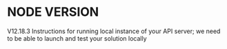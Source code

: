 # NODE VERSION
V12.18.3
Instructions for running local instance of your API server; we need to be able to launch and test
your solution locally
